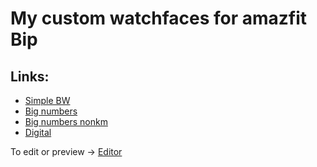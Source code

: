 # My custom watchfaces for amazfit Bip

## Links:

*   [Simple BW](https://amazfitwatchfaces.com/bip/view/?id=7320)
*   [Big numbers](https://amazfitwatchfaces.com/bip/view/?id=7436)
*   [Big numbers nonkm](https://amazfitwatchfaces.com/bip/view/?id=7437)
*   [Digital](https://amazfitwatchfaces.com/bip/view/?id=7483)

To edit or preview -> [Editor](https://v1ack.github.io/watchfaceEditor/)
